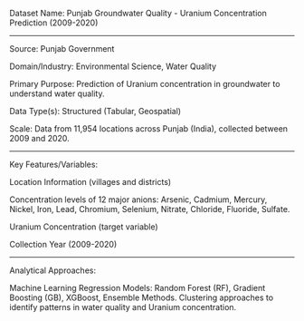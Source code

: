 Dataset Name: Punjab Groundwater Quality - Uranium Concentration Prediction (2009-2020)
***************************************************************************************

Source: Punjab Government 

Domain/Industry: Environmental Science, Water Quality

Primary Purpose: Prediction of Uranium concentration in groundwater to understand water quality.

Data Type(s): Structured (Tabular, Geospatial)

Scale: Data from 11,954 locations across Punjab (India), collected between 2009 and 2020.

**********************
Key Features/Variables:

Location Information (villages and districts)

Concentration levels of 12 major anions: Arsenic, Cadmium, Mercury, Nickel, Iron, Lead, Chromium, Selenium, Nitrate, Chloride, Fluoride, Sulfate.

Uranium Concentration (target variable)

Collection Year (2009-2020)

**********************
Analytical Approaches:

Machine Learning Regression Models: Random Forest (RF), Gradient Boosting (GB), XGBoost, Ensemble Methods.
Clustering approaches to identify patterns in water quality and Uranium concentration.
